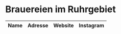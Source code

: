 # Brauereien im Ruhrgebiet

| Name                  | Adresse               | Website               | Instagram             |
|-----------------------|-----------------------|-----------------------|-----------------------|

